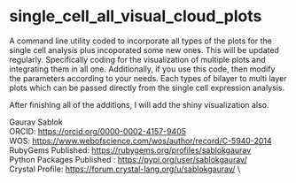 # single_cell_all_visual_cloud_plots
A command line utility coded to incorporate all types of the plots for the single cell analysis plus incoporated some new ones. This will be updated regularly. Specifically coding for the visualization of multiple plots and integrating them in all one. Additionally, if you use this code, then modify the parameters according to your needs. Each types of bilayer to multi layer plots which can be passed directly from the single cell expression analysis. 

After finishing all of the additions, I will add the shiny visualization also. 

Gaurav Sablok \
ORCID: https://orcid.org/0000-0002-4157-9405 \
WOS: https://www.webofscience.com/wos/author/record/C-5940-2014 \
RubyGems Published: https://rubygems.org/profiles/sablokgaurav \
Python Packages Published : https://pypi.org/user/sablokgaurav/ \
Crystal Profile: https://forum.crystal-lang.org/u/sablokgaurav/ \
